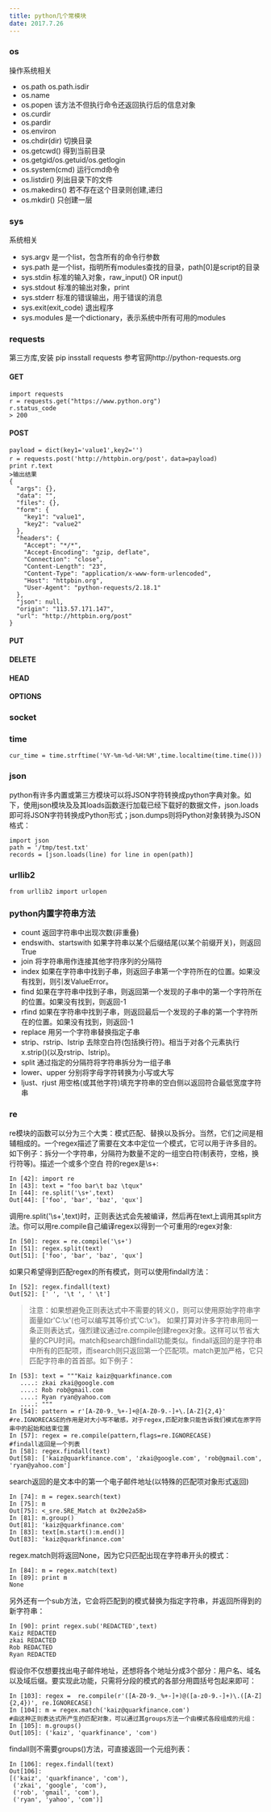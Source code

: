 ```yaml
---
title: python几个常模块
date: 2017.7.26
---
```


### os
操作系统相关
+ os.path  os.path.isdir
+ os.name
+ os.popen  该方法不但执行命令还返回执行后的信息对象
+ os.curdir
+ os.pardir
+ os.environ
+ os.chdir(dir) 切换目录
+ os.getcwd() 得到当前目录
+ os.getgid/os.getuid/os.getlogin
+ os.system(cmd)  运行cmd命令
+ os.listdir() 列出目录下的文件
+ os.makedirs() 若不存在这个目录则创建,递归
+ os.mkdir()  只创建一层

### sys
系统相关
+ sys.argv 是一个list，包含所有的命令行参数
+ sys.path  是一个list，指明所有modules查找的目录，path[0]是script的目录
+ sys.stdin 标准的输入对象，raw_input() OR input()
+ sys.stdout 标准的输出对象，print
+ sys.stderr 标准的错误输出，用于错误的消息
+ sys.exit(exit_code) 退出程序
+ sys.modules 是一个dictionary，表示系统中所有可用的modules  

### requests
第三方库,安装 pip insstall requests
参考官网http://python-requests.org

#### GET
```
import requests
r = requests.get("https://www.python.org")
r.status_code
> 200

```
#### POST
```
payload = dict(key1='value1',key2='')
r = requests.post('http://httpbin.org/post'，data=payload)
print r.text
>输出结果
{
  "args": {},
  "data": "",
  "files": {},
  "form": {
    "key1": "value1",
    "key2": "value2"
  },
  "headers": {
    "Accept": "*/*",
    "Accept-Encoding": "gzip, deflate",
    "Connection": "close",
    "Content-Length": "23",
    "Content-Type": "application/x-www-form-urlencoded",
    "Host": "httpbin.org",
    "User-Agent": "python-requests/2.18.1"
  },
  "json": null,
  "origin": "113.57.171.147",
  "url": "http://httpbin.org/post"
}
```
#### PUT
#### DELETE
#### HEAD
#### OPTIONS

### socket
### time
```
cur_time = time.strftime('%Y-%m-%d-%H:%M',time.localtime(time.time()))
```
### json
python有许多内置或第三方模块可以将JSON字符转换成python字典对象。如下，使用json模块及及其loads函数逐行加载已经下载好的数据文件，json.loads即可将JSON字符转换成Python形式；json.dumps则将Python对象转换为JSON格式：
```
import json
path = '/tmp/test.txt'
records = [json.loads(line) for line in open(path)]
```
### urllib2
```
from urllib2 import urlopen
```
### python内置字符串方法
+ count 返回字符串中出现次数(非重叠)
+ endswith、startswith 如果字符串以某个后缀结尾(以某个前缀开关)，则返回True
+ join 将字符串用作连接其他字符序列的分隔符
+ index 如果在字符串中找到子串，则返回子串第一个字符所在的位置。如果没有找到，则引发ValueError。
+ find 如果在字符串中找到子串，则返回第一个发现的子串中的第一个字符所在的位置。如果没有找到，则返回-1
+ rfind 如果在字符串中找到子串，则返回最后一个发现的子串的第一个字符所在的位置。如果没有找到，则返回-1
+ replace 用另一个字符串替换指定子串
+ strip、rstrip、lstrip 去除空白符(包括换行符)。相当于对各个元素执行x.strip()(以及rstrip、lstrip)。
+ split 通过指定的分隔符将字符串拆分为一组子串
+ lower、upper 分别将字母字符转换为小写或大写
+ ljust、rjust 用空格(或其他字符)填充字符串的空白侧以返回符合最低宽度字符串

### re
re模块的函数可以分为三个大类：模式匹配、替换以及拆分。当然，它们之间是相辅相成的。一个regex描述了需要在文本中定位一个模式，它可以用于许多目的。如下例子：拆分一个字符串，分隔符为数量不定的一组空白符(制表符，空格，换行符等)。描述一个或多个空白 符的regex是\s+:
```
In [42]: import re
In [43]: text = "foo bar\t baz \tqux"
In [44]: re.split('\s+',text)
Out[44]: ['foo', 'bar', 'baz', 'qux']
```
调用re.split('\s+',text)时，正则表达式会先被编译，然后再在text上调用其split方法。你可以用re.compile自己编译regex以得到一个可重用的regex对象:
```
In [50]: regex = re.compile('\s+')
In [51]: regex.split(text)
Out[51]: ['foo', 'bar', 'baz', 'qux']
```
如果只希望得到匹配regex的所有模式，则可以使用findall方法：
```
In [52]: regex.findall(text)
Out[52]: [' ', '\t ', ' \t']
```
> 注意：如果想避免正则表达式中不需要的转义(\)，则可以使用原始字符串字面量如r'C:\x'(也可以编写其等价式'C:\\x')。
如果打算对许多字符串用同一条正则表达式，强烈建议通过re.compile创建regex对象。这样可以节省大量的CPU时间。match和search跟findall功能类似。findall返回的是字符串中所有的匹配项，而search则只返回第一个匹配项。match更加严格，它只匹配字符串的首首部。如下例子：
```
In [53]: text = """Kaiz kaiz@quarkfinance.com
   ....: zkai zkai@google.com
   ....: Rob rob@gmail.com
   ....: Ryan ryan@yahoo.com
   ....: """
In [54]: pattern = r'[A-Z0-9._%+-]+@[A-Z0-9.-]+\.[A-Z]{2,4}'
#re.IGNORECASE的作用是对大小写不敏感，对于regex,匹配对象只能告诉我们模式在原字符串中的起始和结束位置
In [57]: regex = re.compile(pattern,flags=re.IGNORECASE)
#findall返回是一个列表
In [58]: regex.findall(text)
Out[58]: ['kaiz@quarkfinance.com', 'zkai@google.com', 'rob@gmail.com', 'ryan@yahoo.com']
```
search返回的是文本中的第一个电子邮件地址(以特殊的匹配项对象形式返回)
```
In [74]: m = regex.search(text)
In [75]: m
Out[75]: <_sre.SRE_Match at 0x20e2a58>
In [81]: m.group()
Out[81]: 'kaiz@quarkfinance.com'
In [83]: text[m.start():m.end()]
Out[83]: 'kaiz@quarkfinance.com'
```
regex.match则将返回None，因为它只匹配出现在字符串开头的模式：
```
In [84]: m = regex.match(text)
In [89]: print m
None
```
另外还有一个sub方法，它会将匹配到的模式替换为指定字符串，并返回所得到的新字符串：
```
In [90]: print regex.sub('REDACTED',text)
Kaiz REDACTED
zkai REDACTED
Rob REDACTED
Ryan REDACTED
```
假设你不仅想要找出电子邮件地址，还想将各个地址分成3个部分：用户名、域名以及域后缀。要实现此功能，只需将分段的模式的各部分用圆括号包起来即可：
```
In [103]: regex =  re.compile(r'([A-Z0-9._%+-]+)@([a-z0-9.-]+)\.([A-Z]{2,4})', re.IGNORECASE)
In [104]: m = regex.match('kaiz@quarkfinance.com')
#由这种正则表达式所产生的匹配对象，可以通过其groups方法一个由模式各段组成的元组：
In [105]: m.groups()
Out[105]: ('kaiz', 'quarkfinance', 'com')
```
findall则不需要groups()方法，可直接返回一个元组列表：
```
In [106]: regex.findall(text)
Out[106]:
[('kaiz', 'quarkfinance', 'com'),
 ('zkai', 'google', 'com'),
 ('rob', 'gmail', 'com'),
 ('ryan', 'yahoo', 'com')]
```
